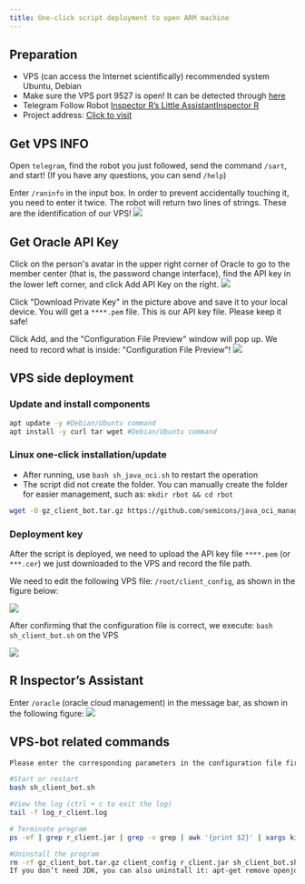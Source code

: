 ```yaml
---
title: One-click script deployment to open ARM machine
---
```


## Preparation

- VPS (can access the Internet scientifically) recommended system Ubuntu, Debian
- Make sure the VPS port 9527 is open! It can be detected through [here](https://tool.chinaz.com/port)
- Telegram Follow Robot [Inspector R’s Little Assistant](https://t.me/radiance_helper_bot)[Inspector R](https://t.me/agentONE_R)
- Project address: [Click to visit](https://github.com/semicons/java_oci_manage)

## Get VPS INFO

Open `telegram`, find the robot you just followed, send the command `/sart`, and start! (If you have any questions, you can send `/help`)

Enter `/raninfo` in the input box. In order to prevent accidentally touching it, you need to enter it twice. The robot will return two lines of strings. These are the identification of our VPS!
![](https://m.theovan.xyz/img/202309032107312.png)

## Get Oracle API Key

Click on the person's avatar in the upper right corner of Oracle to go to the member center (that is, the password change interface), find the API key in the lower left corner, and click Add API Key on the right.
![](https://m.theovan.xyz/img/20230903211053.png)

Click "Download Private Key" in the picture above and save it to your local device. You will get a `****.pem` file. This is our API key file. Please keep it safe!

Click Add, and the "Configuration File Preview" window will pop up. We need to record what is inside: "Configuration File Preview"!
![](https://m.theovan.xyz/img/202309032112188.png)

## VPS side deployment

### Update and install components

```bash
apt update -y #Debian/Ubuntu command
apt install -y curl tar wget #Debian/Ubuntu command
```

### Linux one-click installation/update

- After running, use `bash sh_java_oci.sh` to restart the operation
- The script did not create the folder. You can manually create the folder for easier management, such as: `mkdir rbot && cd rbot`

```bash
wget -O gz_client_bot.tar.gz https://github.com/semicons/java_oci_manage/releases/latest/download/gz_client_bot.tar.gz && tar -zxvf gz_client_bot.tar.gz --exclude=client_config && tar -zxvf gz_client_bot .tar.gz --skip-old-files client_config && chmod +x sh_client_bot.sh && bash sh_client_bot.sh
```

### Deployment key

After the script is deployed, we need to upload the API key file `****.pem` (or `***.cer`) we just downloaded to the VPS and record the file path.

We need to edit the following VPS file: `/root/client_config`, as shown in the figure below:

![](https://m.theovan.xyz/img/202309032121395.png)

After confirming that the configuration file is correct, we execute: `bash sh_client_bot.sh` on the VPS

![](https://m.theovan.xyz/img/202309032126839.png)

## R Inspector’s Assistant

Enter `/oracle` (oracle cloud management) in the message bar, as shown in the following figure:
![](https://m.theovan.xyz/img/202309032123801.png)

## VPS-bot related commands

```bash
Please enter the corresponding parameters in the configuration file first, and then run the required commands below.

#Start or restart
bash sh_client_bot.sh

#View the log (ctrl + c to exit the log)
tail -f log_r_client.log

# Terminate program
ps -ef | grep r_client.jar | grep -v grep | awk '{print $2}' | xargs kill -9

#Uninstall the program
rm -rf gz_client_bot.tar.gz client_config r_client.jar sh_client_bot.sh log_r_client.log debug-.log
If you don’t need JDK, you can also uninstall it: apt-get remove openjdk*

```
